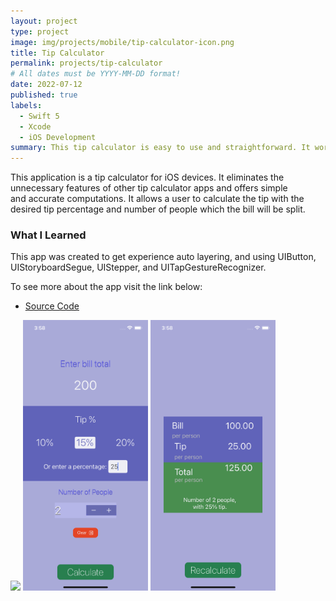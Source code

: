 ```yaml
---
layout: project
type: project
image: img/projects/mobile/tip-calculator-icon.png
title: Tip Calculator
permalink: projects/tip-calculator
# All dates must be YYYY-MM-DD format!
date: 2022-07-12
published: true
labels:
  - Swift 5
  - Xcode
  - iOS Development
summary: This tip calculator is easy to use and straightforward. It works well for accurately calculating tips when dining out.
---
```


This application is a tip calculator for iOS devices. It eliminates the unnecessary features of other tip calculator apps and offers simple and accurate computations. It allows a user to calculate the tip with the desired tip percentage and number of people which the bill will be split. 

### What I Learned

This app was created to get experience auto layering, and using UIButton, UIStoryboardSegue, UIStepper, and UITapGestureRecognizer.

To see more about the app visit the link below:
- [Source Code](https://github.com/acatarinaoaraujo/tip-calculator)

<div class="text-center p-4">
  <img width="200px" src="../img/projects/mobile/tip-calculator.gif" class="img-thumbnail" >
  <img width="200px" src="../img/projects/mobile/bill-info.png" class="img-thumbnail" >
  <img width="200px" src="../img/projects/mobile/tip-result.png" class="img-thumbnail" >
</div>
